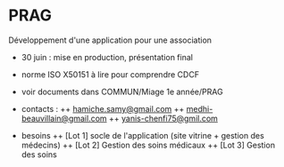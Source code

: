 # PRAG
Développement d'une application pour une association

+ 30 juin : mise en production, présentation final

+ norme ISO X50151 à lire pour comprendre CDCF

+ voir documents dans COMMUN/Miage 1e année/PRAG

+ contacts :
++ hamiche.samy@gmail.com
++ medhi-beauvillain@gmail.com
++ yanis-chenfi75@gmil.com

+ besoins
++ [Lot 1] socle de l'application (site vitrine + gestion des médecins)
++ [Lot 2] Gestion des soins médicaux
++ [Lot 3] Gestion des soins
